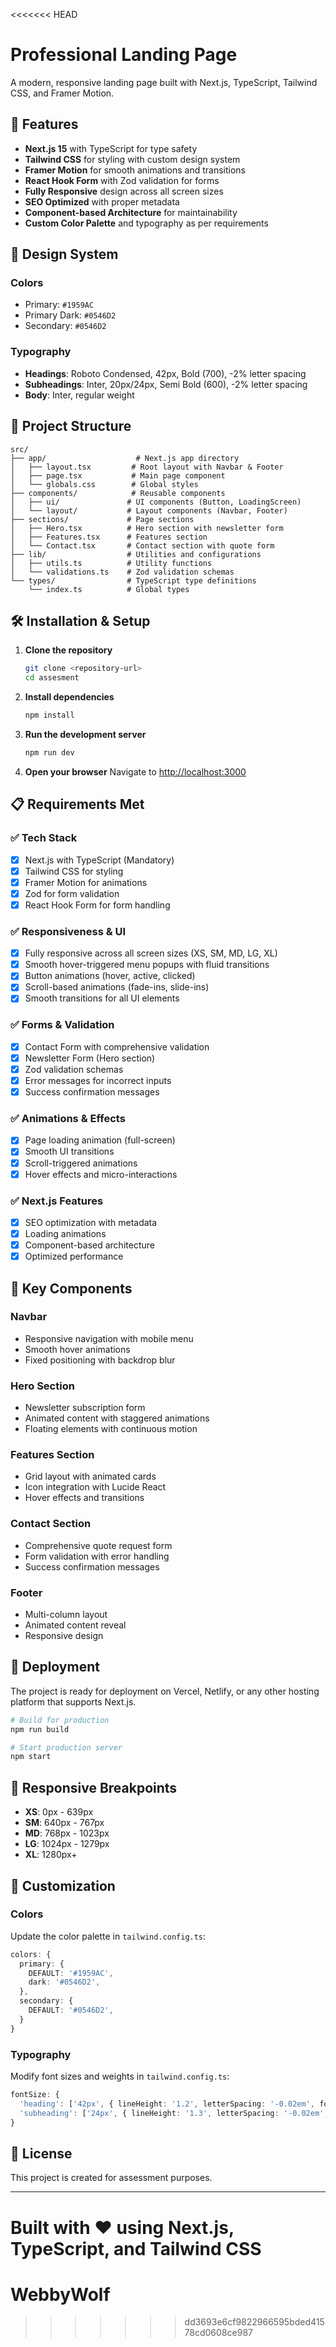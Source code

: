 <<<<<<< HEAD
# Professional Landing Page

A modern, responsive landing page built with Next.js, TypeScript, Tailwind CSS, and Framer Motion.

## 🚀 Features

- **Next.js 15** with TypeScript for type safety
- **Tailwind CSS** for styling with custom design system
- **Framer Motion** for smooth animations and transitions
- **React Hook Form** with Zod validation for forms
- **Fully Responsive** design across all screen sizes
- **SEO Optimized** with proper metadata
- **Component-based Architecture** for maintainability
- **Custom Color Palette** and typography as per requirements

## 🎨 Design System

### Colors
- Primary: `#1959AC`
- Primary Dark: `#0546D2`
- Secondary: `#0546D2`

### Typography
- **Headings**: Roboto Condensed, 42px, Bold (700), -2% letter spacing
- **Subheadings**: Inter, 20px/24px, Semi Bold (600), -2% letter spacing
- **Body**: Inter, regular weight

## 📁 Project Structure

```
src/
├── app/                    # Next.js app directory
│   ├── layout.tsx         # Root layout with Navbar & Footer
│   ├── page.tsx           # Main page component
│   └── globals.css        # Global styles
├── components/            # Reusable components
│   ├── ui/               # UI components (Button, LoadingScreen)
│   └── layout/           # Layout components (Navbar, Footer)
├── sections/             # Page sections
│   ├── Hero.tsx          # Hero section with newsletter form
│   ├── Features.tsx      # Features section
│   └── Contact.tsx       # Contact section with quote form
├── lib/                  # Utilities and configurations
│   ├── utils.ts          # Utility functions
│   └── validations.ts    # Zod validation schemas
└── types/                # TypeScript type definitions
    └── index.ts          # Global types
```

## 🛠️ Installation & Setup

1. **Clone the repository**
   ```bash
   git clone <repository-url>
   cd assesment
   ```

2. **Install dependencies**
   ```bash
   npm install
   ```

3. **Run the development server**
   ```bash
   npm run dev
   ```

4. **Open your browser**
   Navigate to [http://localhost:3000](http://localhost:3000)

## 📋 Requirements Met

### ✅ Tech Stack
- [x] Next.js with TypeScript (Mandatory)
- [x] Tailwind CSS for styling
- [x] Framer Motion for animations
- [x] Zod for form validation
- [x] React Hook Form for form handling

### ✅ Responsiveness & UI
- [x] Fully responsive across all screen sizes (XS, SM, MD, LG, XL)
- [x] Smooth hover-triggered menu popups with fluid transitions
- [x] Button animations (hover, active, clicked)
- [x] Scroll-based animations (fade-ins, slide-ins)
- [x] Smooth transitions for all UI elements

### ✅ Forms & Validation
- [x] Contact Form with comprehensive validation
- [x] Newsletter Form (Hero section)
- [x] Zod validation schemas
- [x] Error messages for incorrect inputs
- [x] Success confirmation messages

### ✅ Animations & Effects
- [x] Page loading animation (full-screen)
- [x] Smooth UI transitions
- [x] Scroll-triggered animations
- [x] Hover effects and micro-interactions

### ✅ Next.js Features
- [x] SEO optimization with metadata
- [x] Loading animations
- [x] Component-based architecture
- [x] Optimized performance

## 🎯 Key Components

### Navbar
- Responsive navigation with mobile menu
- Smooth hover animations
- Fixed positioning with backdrop blur

### Hero Section
- Newsletter subscription form
- Animated content with staggered animations
- Floating elements with continuous motion

### Features Section
- Grid layout with animated cards
- Icon integration with Lucide React
- Hover effects and transitions

### Contact Section
- Comprehensive quote request form
- Form validation with error handling
- Success confirmation messages

### Footer
- Multi-column layout
- Animated content reveal
- Responsive design

## 🚀 Deployment

The project is ready for deployment on Vercel, Netlify, or any other hosting platform that supports Next.js.

```bash
# Build for production
npm run build

# Start production server
npm start
```

## 📱 Responsive Breakpoints

- **XS**: 0px - 639px
- **SM**: 640px - 767px
- **MD**: 768px - 1023px
- **LG**: 1024px - 1279px
- **XL**: 1280px+

## 🎨 Customization

### Colors
Update the color palette in `tailwind.config.ts`:
```typescript
colors: {
  primary: {
    DEFAULT: '#1959AC',
    dark: '#0546D2',
  },
  secondary: {
    DEFAULT: '#0546D2',
  }
}
```

### Typography
Modify font sizes and weights in `tailwind.config.ts`:
```typescript
fontSize: {
  'heading': ['42px', { lineHeight: '1.2', letterSpacing: '-0.02em', fontWeight: '700' }],
  'subheading': ['24px', { lineHeight: '1.3', letterSpacing: '-0.02em', fontWeight: '600' }],
}
```

## 📄 License

This project is created for assessment purposes.

---

**Built with ❤️ using Next.js, TypeScript, and Tailwind CSS**
=======
# WebbyWolf
>>>>>>> dd3693e6cf9822966595bded41578cd0608ce987
